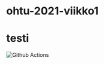 # ohtu-2021-viikko1
# testi

![Github Actions](https://github.com/mazaalto/ohtu-2021-viikko1/workflows/Java%20CI%20with%20Gradle/badge.svg)